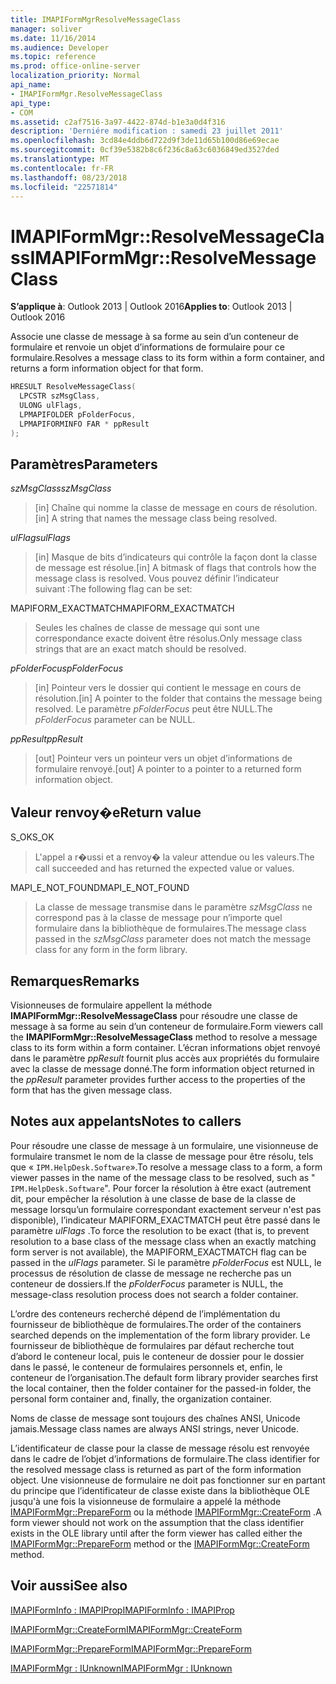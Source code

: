 ```yaml
---
title: IMAPIFormMgrResolveMessageClass
manager: soliver
ms.date: 11/16/2014
ms.audience: Developer
ms.topic: reference
ms.prod: office-online-server
localization_priority: Normal
api_name:
- IMAPIFormMgr.ResolveMessageClass
api_type:
- COM
ms.assetid: c2af7516-3a97-4422-874d-b1e3a0d4f316
description: 'Derniére modification : samedi 23 juillet 2011'
ms.openlocfilehash: 3cd84e4ddb6d722d9f3de11d65b100d86e69ecae
ms.sourcegitcommit: 0cf39e5382b8c6f236c8a63c6036849ed3527ded
ms.translationtype: MT
ms.contentlocale: fr-FR
ms.lasthandoff: 08/23/2018
ms.locfileid: "22571814"
---
```

# <a name="imapiformmgrresolvemessageclass"></a><span data-ttu-id="f663f-103">IMAPIFormMgr::ResolveMessageClass</span><span class="sxs-lookup"><span data-stu-id="f663f-103">IMAPIFormMgr::ResolveMessageClass</span></span>

  
  
<span data-ttu-id="f663f-104">**S’applique à**: Outlook 2013 | Outlook 2016</span><span class="sxs-lookup"><span data-stu-id="f663f-104">**Applies to**: Outlook 2013 | Outlook 2016</span></span> 
  
<span data-ttu-id="f663f-105">Associe une classe de message à sa forme au sein d’un conteneur de formulaire et renvoie un objet d’informations de formulaire pour ce formulaire.</span><span class="sxs-lookup"><span data-stu-id="f663f-105">Resolves a message class to its form within a form container, and returns a form information object for that form.</span></span>
  
```cpp
HRESULT ResolveMessageClass(
  LPCSTR szMsgClass,
  ULONG ulFlags,
  LPMAPIFOLDER pFolderFocus,
  LPMAPIFORMINFO FAR * ppResult
);
```

## <a name="parameters"></a><span data-ttu-id="f663f-106">Paramètres</span><span class="sxs-lookup"><span data-stu-id="f663f-106">Parameters</span></span>

 <span data-ttu-id="f663f-107">_szMsgClass_</span><span class="sxs-lookup"><span data-stu-id="f663f-107">_szMsgClass_</span></span>
  
> <span data-ttu-id="f663f-108">[in] Chaîne qui nomme la classe de message en cours de résolution.</span><span class="sxs-lookup"><span data-stu-id="f663f-108">[in] A string that names the message class being resolved.</span></span>
    
 <span data-ttu-id="f663f-109">_ulFlags_</span><span class="sxs-lookup"><span data-stu-id="f663f-109">_ulFlags_</span></span>
  
> <span data-ttu-id="f663f-110">[in] Masque de bits d’indicateurs qui contrôle la façon dont la classe de message est résolue.</span><span class="sxs-lookup"><span data-stu-id="f663f-110">[in] A bitmask of flags that controls how the message class is resolved.</span></span> <span data-ttu-id="f663f-111">Vous pouvez définir l’indicateur suivant :</span><span class="sxs-lookup"><span data-stu-id="f663f-111">The following flag can be set:</span></span>
    
<span data-ttu-id="f663f-112">MAPIFORM_EXACTMATCH</span><span class="sxs-lookup"><span data-stu-id="f663f-112">MAPIFORM_EXACTMATCH</span></span> 
  
> <span data-ttu-id="f663f-113">Seules les chaînes de classe de message qui sont une correspondance exacte doivent être résolus.</span><span class="sxs-lookup"><span data-stu-id="f663f-113">Only message class strings that are an exact match should be resolved.</span></span>
    
 <span data-ttu-id="f663f-114">_pFolderFocus_</span><span class="sxs-lookup"><span data-stu-id="f663f-114">_pFolderFocus_</span></span>
  
> <span data-ttu-id="f663f-115">[in] Pointeur vers le dossier qui contient le message en cours de résolution.</span><span class="sxs-lookup"><span data-stu-id="f663f-115">[in] A pointer to the folder that contains the message being resolved.</span></span> <span data-ttu-id="f663f-116">Le paramètre _pFolderFocus_ peut être NULL.</span><span class="sxs-lookup"><span data-stu-id="f663f-116">The  _pFolderFocus_ parameter can be NULL.</span></span> 
    
 <span data-ttu-id="f663f-117">_ppResult_</span><span class="sxs-lookup"><span data-stu-id="f663f-117">_ppResult_</span></span>
  
> <span data-ttu-id="f663f-118">[out] Pointeur vers un pointeur vers un objet d’informations de formulaire renvoyé.</span><span class="sxs-lookup"><span data-stu-id="f663f-118">[out] A pointer to a pointer to a returned form information object.</span></span>
    
## <a name="return-value"></a><span data-ttu-id="f663f-119">Valeur renvoy�e</span><span class="sxs-lookup"><span data-stu-id="f663f-119">Return value</span></span>

<span data-ttu-id="f663f-120">S_OK</span><span class="sxs-lookup"><span data-stu-id="f663f-120">S_OK</span></span> 
  
> <span data-ttu-id="f663f-121">L'appel a r�ussi et a renvoy� la valeur attendue ou les valeurs.</span><span class="sxs-lookup"><span data-stu-id="f663f-121">The call succeeded and has returned the expected value or values.</span></span>
    
<span data-ttu-id="f663f-122">MAPI_E_NOT_FOUND</span><span class="sxs-lookup"><span data-stu-id="f663f-122">MAPI_E_NOT_FOUND</span></span> 
  
> <span data-ttu-id="f663f-123">La classe de message transmise dans le paramètre _szMsgClass_ ne correspond pas à la classe de message pour n’importe quel formulaire dans la bibliothèque de formulaires.</span><span class="sxs-lookup"><span data-stu-id="f663f-123">The message class passed in the  _szMsgClass_ parameter does not match the message class for any form in the form library.</span></span> 
    
## <a name="remarks"></a><span data-ttu-id="f663f-124">Remarques</span><span class="sxs-lookup"><span data-stu-id="f663f-124">Remarks</span></span>

<span data-ttu-id="f663f-125">Visionneuses de formulaire appellent la méthode **IMAPIFormMgr::ResolveMessageClass** pour résoudre une classe de message à sa forme au sein d’un conteneur de formulaire.</span><span class="sxs-lookup"><span data-stu-id="f663f-125">Form viewers call the **IMAPIFormMgr::ResolveMessageClass** method to resolve a message class to its form within a form container.</span></span> <span data-ttu-id="f663f-126">L’écran informations objet renvoyé dans le paramètre _ppResult_ fournit plus accès aux propriétés du formulaire avec la classe de message donné.</span><span class="sxs-lookup"><span data-stu-id="f663f-126">The form information object returned in the  _ppResult_ parameter provides further access to the properties of the form that has the given message class.</span></span> 
  
## <a name="notes-to-callers"></a><span data-ttu-id="f663f-127">Notes aux appelants</span><span class="sxs-lookup"><span data-stu-id="f663f-127">Notes to callers</span></span>

<span data-ttu-id="f663f-128">Pour résoudre une classe de message à un formulaire, une visionneuse de formulaire transmet le nom de la classe de message pour être résolu, tels que « `IPM.HelpDesk.Software`».</span><span class="sxs-lookup"><span data-stu-id="f663f-128">To resolve a message class to a form, a form viewer passes in the name of the message class to be resolved, such as " `IPM.HelpDesk.Software`".</span></span> <span data-ttu-id="f663f-129">Pour forcer la résolution à être exact (autrement dit, pour empêcher la résolution à une classe de base de la classe de message lorsqu’un formulaire correspondant exactement serveur n'est pas disponible), l’indicateur MAPIFORM_EXACTMATCH peut être passé dans le paramètre _ulFlags_ .</span><span class="sxs-lookup"><span data-stu-id="f663f-129">To force the resolution to be exact (that is, to prevent resolution to a base class of the message class when an exactly matching form server is not available), the MAPIFORM_EXACTMATCH flag can be passed in the  _ulFlags_ parameter.</span></span> <span data-ttu-id="f663f-130">Si le paramètre _pFolderFocus_ est NULL, le processus de résolution de classe de message ne recherche pas un conteneur de dossiers.</span><span class="sxs-lookup"><span data-stu-id="f663f-130">If the  _pFolderFocus_ parameter is NULL, the message-class resolution process does not search a folder container.</span></span> 
  
<span data-ttu-id="f663f-131">L’ordre des conteneurs recherché dépend de l’implémentation du fournisseur de bibliothèque de formulaires.</span><span class="sxs-lookup"><span data-stu-id="f663f-131">The order of the containers searched depends on the implementation of the form library provider.</span></span> <span data-ttu-id="f663f-132">Le fournisseur de bibliothèque de formulaires par défaut recherche tout d’abord le conteneur local, puis le conteneur de dossier pour le dossier dans le passé, le conteneur de formulaires personnels et, enfin, le conteneur de l’organisation.</span><span class="sxs-lookup"><span data-stu-id="f663f-132">The default form library provider searches first the local container, then the folder container for the passed-in folder, the personal form container and, finally, the organization container.</span></span>
  
<span data-ttu-id="f663f-133">Noms de classe de message sont toujours des chaînes ANSI, Unicode jamais.</span><span class="sxs-lookup"><span data-stu-id="f663f-133">Message class names are always ANSI strings, never Unicode.</span></span>
  
<span data-ttu-id="f663f-134">L’identificateur de classe pour la classe de message résolu est renvoyée dans le cadre de l’objet d’informations de formulaire.</span><span class="sxs-lookup"><span data-stu-id="f663f-134">The class identifier for the resolved message class is returned as part of the form information object.</span></span> <span data-ttu-id="f663f-135">Une visionneuse de formulaire ne doit pas fonctionner sur en partant du principe que l’identificateur de classe existe dans la bibliothèque OLE jusqu'à une fois la visionneuse de formulaire a appelé la méthode [IMAPIFormMgr::PrepareForm](imapiformmgr-prepareform.md) ou la méthode [IMAPIFormMgr::CreateForm](imapiformmgr-createform.md) .</span><span class="sxs-lookup"><span data-stu-id="f663f-135">A form viewer should not work on the assumption that the class identifier exists in the OLE library until after the form viewer has called either the [IMAPIFormMgr::PrepareForm](imapiformmgr-prepareform.md) method or the [IMAPIFormMgr::CreateForm](imapiformmgr-createform.md) method.</span></span> 
  
## <a name="see-also"></a><span data-ttu-id="f663f-136">Voir aussi</span><span class="sxs-lookup"><span data-stu-id="f663f-136">See also</span></span>



[<span data-ttu-id="f663f-137">IMAPIFormInfo : IMAPIProp</span><span class="sxs-lookup"><span data-stu-id="f663f-137">IMAPIFormInfo : IMAPIProp</span></span>](imapiforminfoimapiprop.md)
  
[<span data-ttu-id="f663f-138">IMAPIFormMgr::CreateForm</span><span class="sxs-lookup"><span data-stu-id="f663f-138">IMAPIFormMgr::CreateForm</span></span>](imapiformmgr-createform.md)
  
[<span data-ttu-id="f663f-139">IMAPIFormMgr::PrepareForm</span><span class="sxs-lookup"><span data-stu-id="f663f-139">IMAPIFormMgr::PrepareForm</span></span>](imapiformmgr-prepareform.md)
  
[<span data-ttu-id="f663f-140">IMAPIFormMgr : IUnknown</span><span class="sxs-lookup"><span data-stu-id="f663f-140">IMAPIFormMgr : IUnknown</span></span>](imapiformmgriunknown.md)

